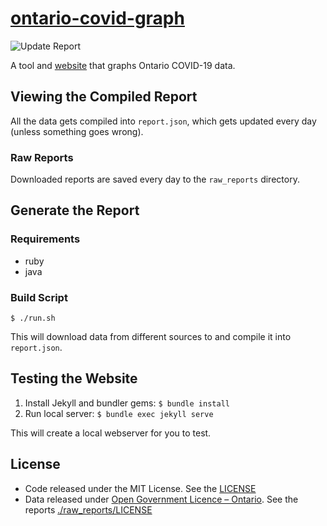 # [ontario-covid-graph](https://ontario-covid.com/)
![Update Report](https://github.com/Manifaust/ontario-covid-graph/workflows/Update%20Report/badge.svg)

A tool and [website](https://ontario-covid.com/) that graphs Ontario COVID-19 data.

## Viewing the Compiled Report
All the data gets compiled into `report.json`, which gets updated every day (unless something goes wrong).

### Raw Reports
Downloaded reports are saved every day to the `raw_reports` directory.

## Generate the Report
### Requirements

* ruby
* java

### Build Script
`$ ./run.sh`

This will download data from different sources to and compile it into `report.json`.

## Testing the Website

1. Install Jekyll and bundler gems: `$ bundle install`
2. Run local server: `$ bundle exec jekyll serve`

This will create a local webserver for you to test.

## License
- Code released under the MIT License. See the [LICENSE](./LICENSE)
- Data released under [Open Government Licence – Ontario](https://www.ontario.ca/page/open-government-licence-ontario). See the reports [./raw_reports/LICENSE](./raw_reports/LICENSE)

